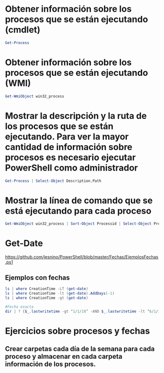 # Obtener información sobre los procesos que se están ejecutando (cmdlet)
```PowerShell
Get-Process
```

# Obtener información sobre los procesos que se están ejecutando (WMI)
```PowerShell
Get-WmiObject win32_process
```

# Mostrar la descripción y la ruta de los procesos que se están ejecutando. Para ver la mayor cantidad de información sobre procesos es necesario ejecutar PowerShell como administrador
```PowerShell
Get-Process | Select-Object Description,Path
```

# Mostrar la línea de comando que se está ejecutando para cada proceso
```PowerShell
Get-WmiObject win32_process | Sort-Object Processid | Select-Object Processid,Name,CommandLine
```

# Get-Date
https://github.com/jesnino/PowerShell/blob/master/Fechas/EjemplosFechas.ps1

## Ejemplos con fechas
```PowerShell
ls | where CreationTime -LT (get-date)
ls | where CreationTime -lt (get-date).AddDays(-1)
ls | where CreationTime -gt (get-date)
```
```PowerShell
#Fecha exacta
dir | ? {$_.lastwritetime -gt ‘1/1/18’ -AND $_.lastwritetime -lt ‘6/1/18’}
```

# Ejercicios sobre procesos y fechas
## Crear carpetas cada día de la semana para cada proceso y almacenar en cada carpeta información de los procesos.
